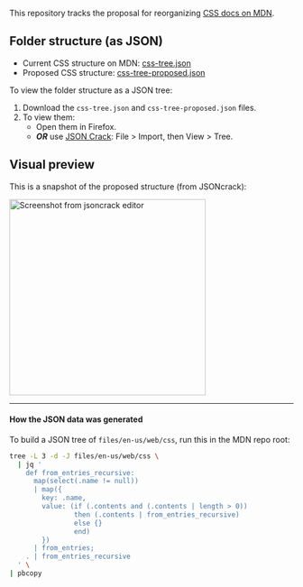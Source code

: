 This repository tracks the proposal for reorganizing [CSS docs on MDN](https://developer.mozilla.org/en-US/docs/Web/CSS).

## Folder structure (as JSON)

- Current CSS structure on MDN: [css-tree.json](https://github.com/dipikabh/mdn-css-reorg/blob/main/css-tree-proposed.json)
- Proposed CSS structure: [css-tree-proposed.json](https://github.com/dipikabh/mdn-css-reorg/blob/main/css-tree-proposed.json)


To view the folder structure as a JSON tree:
1. Download the `css-tree.json` and `css-tree-proposed.json` files.
2. To view them:
    - Open them in Firefox.
    - **_OR_** use [JSON Crack](https://jsoncrack.com/editor): File > Import, then View > Tree.

## Visual preview

This is a snapshot of the proposed structure (from JSONcrack):

<img width="348" alt="Screenshot from jsoncrack editor" src="https://github.com/user-attachments/assets/77c813b7-2d74-48af-8618-66bc5127f23c" />

---
#### How the JSON data was generated

To build a JSON tree of `files/en-us/web/css`, run this in the MDN repo root:

```bash
tree -L 3 -d -J files/en-us/web/css \
  | jq '
    def from_entries_recursive:
      map(select(.name != null))
      | map({
        key: .name,
        value: (if (.contents and (.contents | length > 0))
                then (.contents | from_entries_recursive)
                else {}
                end)
        })
      | from_entries;
    . | from_entries_recursive
  ' \
| pbcopy
```
